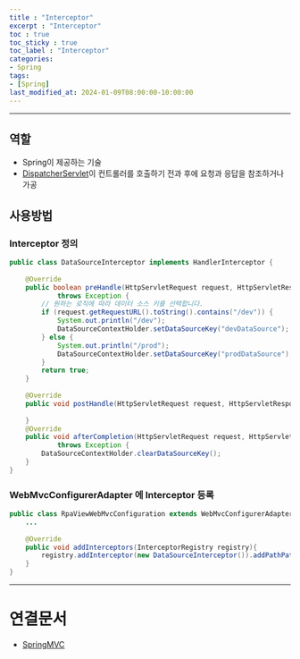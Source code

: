```yaml
---
title : "Interceptor"
excerpt : "Interceptor"
toc : true
toc_sticky : true
toc_label : "Interceptor"
categories:
- Spring
tags:
- [Spring]
last_modified_at: 2024-01-09T08:00:00-10:00:00
---
```

  
---
  
## 역할
- Spring이 제공하는 기술
- [DispatcherServlet](../../spring/spring-DispatcherServlet)이 컨트롤러를 호출하기 전과 후에 요청과 응답을 참조하거나 가공
  
## 사용방법
  
### Interceptor 정의
  
```java
public class DataSourceInterceptor implements HandlerInterceptor {  
  
    @Override  
    public boolean preHandle(HttpServletRequest request, HttpServletResponse response, Object handler)  
            throws Exception {  
        // 원하는 로직에 따라 데이터 소스 키를 선택합니다.  
        if (request.getRequestURL().toString().contains("/dev")) {  
            System.out.println("/dev");  
            DataSourceContextHolder.setDataSourceKey("devDataSource");  
        } else {  
            System.out.println("/prod");  
            DataSourceContextHolder.setDataSourceKey("prodDataSource");  
        }  
        return true;  
    }  
  
    @Override  
    public void postHandle(HttpServletRequest request, HttpServletResponse response, Object handler, ModelAndView modelAndView) throws Exception {  
  
    }  
    @Override  
    public void afterCompletion(HttpServletRequest request, HttpServletResponse response, Object handler, Exception ex)  
            throws Exception {  
        DataSourceContextHolder.clearDataSourceKey();  
    }  
}
```
  
### WebMvcConfigurerAdapter 에 Interceptor 등록
  
``` java
public class RpaViewWebMvcConfiguration extends WebMvcConfigurerAdapter {  
	...
  
    @Override  
    public void addInterceptors(InterceptorRegistry registry){  
        registry.addInterceptor(new DataSourceInterceptor()).addPathPatterns("/**");  
    }  
}
```

---
  
# 연결문서
- [SpringMVC](../../spring/spring-SpringMVC)